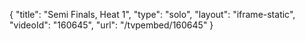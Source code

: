 {
    "title": "Semi Finals, Heat 1",
    "type": "solo",
    "layout": "iframe-static",
    "videoId": "160645",
    "url": "\/tvpembed\/160645"
}